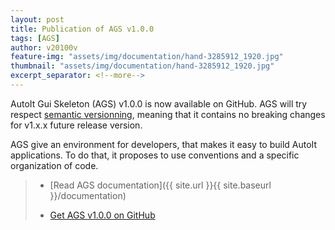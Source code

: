 ```yaml
---
layout: post
title: Publication of AGS v1.0.0
tags: [AGS]
author: v20100v
feature-img: "assets/img/documentation/hand-3285912_1920.jpg"
thumbnail: "assets/img/documentation/hand-3285912_1920.jpg"
excerpt_separator: <!--more-->
---
```


AutoIt Gui Skeleton (AGS) v1.0.0 is now available on GitHub. AGS will try respect [semantic versionning](https://semver.org/), meaning that it contains no breaking changes for v1.x.x future release version.

<!--more-->

AGS give an environment for developers, that makes it easy to build AutoIt applications. To do that, it proposes to use conventions and a specific organization of code.

> - [Read AGS documentation]({{ site.url }}{{ site.baseurl }}/documentation)
>
> - [Get AGS v1.0.0 on GitHub](https://github.com/v20100v/autoit-gui-skeleton/releases/tag/1.0.0)

